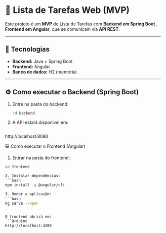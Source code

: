 # 📝 Lista de Tarefas Web (MVP)

Este projeto é um **MVP** de Lista de Tarefas com **Backend em Spring Boot** , **Frontend em Angular**, que se comunicam via **API REST**.

---

## 🚀 Tecnologias
- **Backend:** Java + Spring Boot
- **Frontend:** Angular
- **Banco de dados:** H2 (memória)

---

## ⚙️ Como executar o Backend (Spring Boot)

1. Entre na pasta do backend:
   ```bash
   cd backend

2. A API estará disponível em:
   ```arduino
  http://localhost:8080

💻 Como executar o Frontend (Angular)

1. Entrar na pasta do frontend:
  ```bash
cd frontend

2. Instalar dependências:
  ```bash
npm install -g @angular/cli

3. Rodar a aplicação:
  ```bash
ng serve --open


O frontend abrirá em:
  ```àrduino
http://localhost:4200
